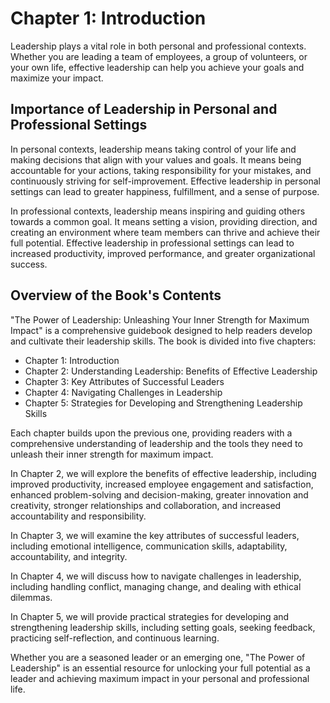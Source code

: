 Chapter 1: Introduction
=======================

Leadership plays a vital role in both personal and professional contexts. Whether you are leading a team of employees, a group of volunteers, or your own life, effective leadership can help you achieve your goals and maximize your impact.

Importance of Leadership in Personal and Professional Settings
--------------------------------------------------------------

In personal contexts, leadership means taking control of your life and making decisions that align with your values and goals. It means being accountable for your actions, taking responsibility for your mistakes, and continuously striving for self-improvement. Effective leadership in personal settings can lead to greater happiness, fulfillment, and a sense of purpose.

In professional contexts, leadership means inspiring and guiding others towards a common goal. It means setting a vision, providing direction, and creating an environment where team members can thrive and achieve their full potential. Effective leadership in professional settings can lead to increased productivity, improved performance, and greater organizational success.

Overview of the Book's Contents
-------------------------------

"The Power of Leadership: Unleashing Your Inner Strength for Maximum Impact" is a comprehensive guidebook designed to help readers develop and cultivate their leadership skills. The book is divided into five chapters:

* Chapter 1: Introduction
* Chapter 2: Understanding Leadership: Benefits of Effective Leadership
* Chapter 3: Key Attributes of Successful Leaders
* Chapter 4: Navigating Challenges in Leadership
* Chapter 5: Strategies for Developing and Strengthening Leadership Skills

Each chapter builds upon the previous one, providing readers with a comprehensive understanding of leadership and the tools they need to unleash their inner strength for maximum impact.

In Chapter 2, we will explore the benefits of effective leadership, including improved productivity, increased employee engagement and satisfaction, enhanced problem-solving and decision-making, greater innovation and creativity, stronger relationships and collaboration, and increased accountability and responsibility.

In Chapter 3, we will examine the key attributes of successful leaders, including emotional intelligence, communication skills, adaptability, accountability, and integrity.

In Chapter 4, we will discuss how to navigate challenges in leadership, including handling conflict, managing change, and dealing with ethical dilemmas.

In Chapter 5, we will provide practical strategies for developing and strengthening leadership skills, including setting goals, seeking feedback, practicing self-reflection, and continuous learning.

Whether you are a seasoned leader or an emerging one, "The Power of Leadership" is an essential resource for unlocking your full potential as a leader and achieving maximum impact in your personal and professional life.
